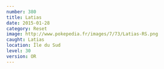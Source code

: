 ```yaml
---
number: 380
title: Latias
date: 2015-01-28
category: Reset
image: http://www.pokepedia.fr/images/7/73/Latias-RS.png
caught: Latias
location: Île du Sud
level: 30
version: OR
---
```

